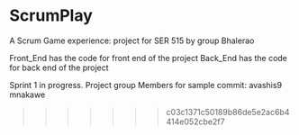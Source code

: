 # ScrumPlay


A Scrum Game experience: project for SER 515 by group Bhalerao

Front_End has the code for front end of the project
Back_End has the code for back end of the project

Sprint 1 in progress.
Project group Members for sample commit:
avashis9
mnakawe
>>>>>>> c03c1371c50189b86de5e2ac6b4414e052cbe2f7
